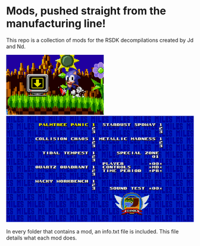 # Mods, pushed straight from the manufacturing line!

This repo is a collection of mods for the RSDK decompilations created by Jd and Nd.

![First example of a mod on the repo!](RepoAssets/MarkerMonitor.png)
![Second example of a mod on the repo.](RepoAssets/CDLevelSelect.png)

In every folder that contains a mod, an info.txt file is included. This file details what each mod does.